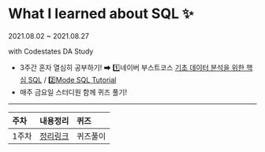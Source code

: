 # What I learned about SQL ✨

2021.08.02 ~ 2021.08.27

 with Codestates DA Study
 
 - 3주간 혼자 열심히 공부하기! ➡ 1️⃣네이버 부스트코스 [기초 데이터 분석을 위한 핵심 SQL](www.boostcourse.org/ds102) / 2️⃣[Mode SQL Tutorial](https://mode.com/sql-tutorial/sql-like/)
 - 매주 금요일 스터디원 함께 퀴즈 풀기!

--- 

|주차|내용정리|퀴즈|
|:------|:------|:------|
|1주차|[정리링크](https://github.com/threegenie/SQL_study/tree/main/1%EC%A3%BC%EC%B0%A8)|퀴즈풀이|
